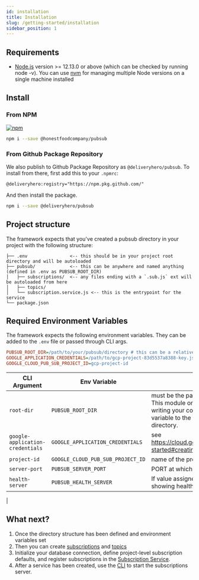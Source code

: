 ```yaml
---
id: installation
title: Installation
slug: /getting-started/installation
sidebar_position: 1
---
```


## Requirements

- [Node.js](https://nodejs.org/en/download/) version >= 12.13.0 or above (which can be checked by running node -v). You can use [nvm](https://github.com/nvm-sh/nvm) for managing multiple Node versions on a single machine installed

## Install

### From NPM

[![npm](https://img.shields.io/npm/v/@honestfoodcompany/pubsub)](https://www.npmjs.com/package/@honestfoodcompany/pubsub)

```sh
npm i --save @honestfoodcompany/pubsub
```

### From Github Package Repository

We also publish to Github Package Repository as `@deliveryhero/pubsub`. To install from there, first add this to your `.npmrc`:

```
@deliveryhero:registry="https://npm.pkg.github.com/"
```

And then install the package.

```sh
npm i --save @deliveryhero/pubsub
```

## Project structure

The framework expects that you've created a pubsub directory in your project with the following structure:

```
├── .env                <-- this should be in your project root directory and will be autoloaded
├── pubsub/             <-- this can be anywhere and named anything (defined in .env as PUBSUB_ROOT_DIR)
│   ├── subscriptions/  <-- any files ending with a `.sub.js` ext will be autoloaded from here
│   ├── topics/
│   └── subscription.service.js <-- this is the entrypoint for the service
└── package.json
```

## Required Environment Variables

The framework expects the following environment variables. They can be added to the `.env` file or passed through CLI args.

```ini title=".env"
PUBSUB_ROOT_DIR=/path/to/your/pubsub/directory # this can be a relative path to process cwd
GOOGLE_APPLICATION_CREDENTIALS=/path/to/gcp-project-83d5537a8388-key.json
GOOGLE_CLOUD_PUB_SUB_PROJECT_ID=gcp-project-id
```

| CLI Argument                     | Env Variable                      | Description                                                                                                                                                                                                                      |
| -------------------------------- | --------------------------------- | -------------------------------------------------------------------------------------------------------------------------------------------------------------------------------------------------------------------------------- |
| `root-dir`                       | `PUBSUB_ROOT_DIR`                 | must be the path to your project's pubsub directory. This module only works with .js files, so if you are writing your code in typescript, you must set this variable to the pubsub directory in your project's build directory. |
| `google-application-credentials` | `GOOGLE_APPLICATION_CREDENTIALS`  | see <https://cloud.google.com/docs/authentication/getting-started#creating_a_service_account> to generate this                                                                                                                   |
| `project-id`                     | `GOOGLE_CLOUD_PUB_SUB_PROJECT_ID` | name of the project in Google Cloud Platform                                                                                                                                                                                     |
| `server-port`                    | `PUBSUB_SERVER_PORT`              | PORT at which the pubsub should run the server at                                                                                                                                                                                |
| `health-server`                  | `PUBSUB_HEALTH_SERVER`            | If value assigned is true this would run a server showing health state and return 500 if not healthy                                                                                                                             |

|

## What next?

1. Once the directory structure has been defined and environment variables set
2. Then you can create [subscriptions](../subscribing/Subscriptions.md) and [topics](../publishing/Topics.md)
3. Initialize your database connection, define project-level subscription defaults, and register subscriptions in the [Subscription Service](../server/Service.md).
4. After a service has been created, use the [CLI](./CLI.md) to start the subscriptions server.
